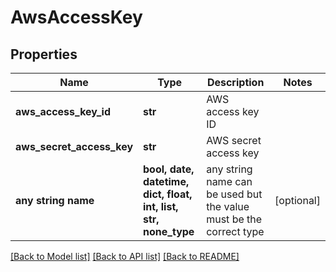 # AwsAccessKey


## Properties
Name | Type | Description | Notes
------------ | ------------- | ------------- | -------------
**aws_access_key_id** | **str** | AWS access key ID | 
**aws_secret_access_key** | **str** | AWS secret access key | 
**any string name** | **bool, date, datetime, dict, float, int, list, str, none_type** | any string name can be used but the value must be the correct type | [optional]

[[Back to Model list]](../README.md#documentation-for-models) [[Back to API list]](../README.md#documentation-for-api-endpoints) [[Back to README]](../README.md)


